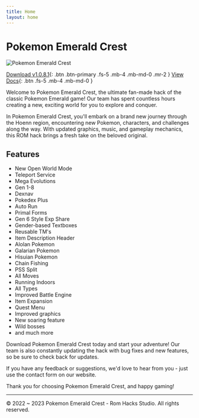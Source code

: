 ```yaml
---
title: Home
layout: home
---
```


# Pokemon Emerald Crest

<img src="https://storage.ko-fi.com/cdn/useruploads/display/4721ddc0-b711-42e3-b6a7-ed395c7442bf_pokeemerald-4.png" alt="Pokemon Emerald Crest" class="mx-auto d-block my-4">

[Download v1.0.8.1](#getting-started){: .btn .btn-primary .fs-5 .mb-4 .mb-md-0 .mr-2 }
[View Docs](#getting-started){: .btn .fs-5 .mb-4 .mb-md-0 }

Welcome to Pokemon Emerald Crest, the ultimate fan-made hack of the classic Pokemon Emerald game! Our team has spent countless hours creating a new, exciting world for you to explore and conquer.

In Pokemon Emerald Crest, you'll embark on a brand new journey through the Hoenn region, encountering new Pokemon, characters, and challenges along the way. With updated graphics, music, and gameplay mechanics, this ROM hack brings a fresh take on the beloved original.

## Features

- New Open World Mode 
- Teleport Service
- Mega Evolutions
- Gen 1-8
- Dexnav
- Pokedex Plus
- Auto Run
- Primal Forms
- Gen 6 Style Exp Share
- Gender-based Textboxes
- Reusable TM's
- Item Description Header
- Alolan Pokemon
- Galarian Pokemon
- Hisuian Pokemon
- Chain Fishing
- PSS Split
- All Moves
- Running Indoors
- All Types
- Improved Battle Engine
- Item Expansion
- Quest Menu
- Improved graphics
- New soaring feature
- Wild bosses
- and much more

Download Pokemon Emerald Crest today and start your adventure! Our team is also constantly updating the hack with bug fixes and new features, so be sure to check back for updates.

If you have any feedback or suggestions, we'd love to hear from you - just use the contact form on our website.

Thank you for choosing Pokemon Emerald Crest, and happy gaming!

---

&copy; 2022 ~ 2023 Pokemon Emerald Crest - Rom Hacks Studio. All rights reserved.
